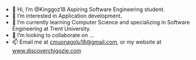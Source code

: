 - 👋 Hi, I’m @Kinggoz18 Aspiring Software Engineering student. 
- 👀 I’m interested in Application development.
- 🌱 I’m currently learning Computer Science and specializing in Software Engineering at Trent University.
- 💞️ I’m looking to collaborate on ...
- 📫 Email me at cmuonagolu18@gmail.com, or my website at www.discoverchigozie.com 

<!---
Kinggoz18/Kinggoz18 is a ✨ special ✨ repository because its `README.md` (this file) appears on your GitHub profile.
You can click the Preview link to take a look at your changes.
--->
